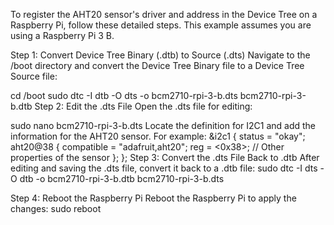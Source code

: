 To register the AHT20 sensor's driver and address in the Device Tree on a Raspberry Pi, follow these detailed steps. This example assumes you are using a Raspberry Pi 3 B.

Step 1: Convert Device Tree Binary (.dtb) to Source (.dts)
Navigate to the /boot directory and convert the Device Tree Binary file to a Device Tree Source file:

cd /boot
sudo dtc -I dtb -O dts -o bcm2710-rpi-3-b.dts bcm2710-rpi-3-b.dtb
Step 2: Edit the .dts File
Open the .dts file for editing:

sudo nano bcm2710-rpi-3-b.dts
Locate the definition for I2C1 and add the information for the AHT20 sensor. For example:
&i2c1 {
    status = "okay";
    aht20@38 {
        compatible = "adafruit,aht20";
        reg = <0x38>;
        // Other properties of the sensor
    };
};
Step 3: Convert the .dts File Back to .dtb
After editing and saving the .dts file, convert it back to a .dtb file:
sudo dtc -I dts -O dtb -o bcm2710-rpi-3-b.dtb bcm2710-rpi-3-b.dts

Step 4: Reboot the Raspberry Pi
Reboot the Raspberry Pi to apply the changes:
sudo reboot
